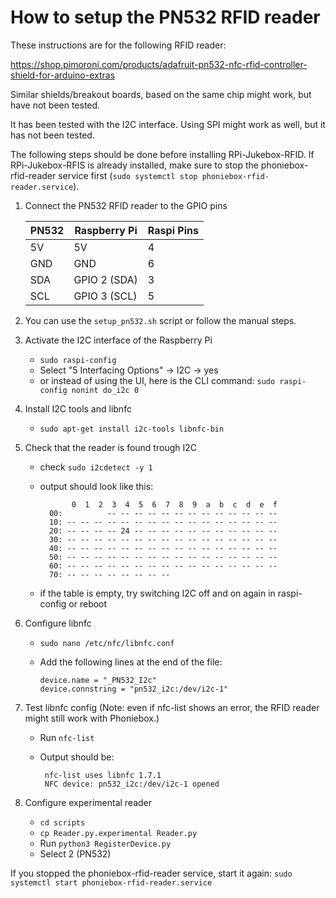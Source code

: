 # How to setup the PN532 RFID reader

These instructions are for the following RFID reader:

<https://shop.pimoroni.com/products/adafruit-pn532-nfc-rfid-controller-shield-for-arduino-extras>

Similar shields/breakout boards, based on the same chip might work, but have not been tested.  

It has been tested with the I2C interface. Using SPI might work as well, but it has not been tested.

The following steps should be done before installing RPi-Jukebox-RFID. If RPi-Jukebox-RFIS is already
installed, make sure to stop the phoniebox-rfid-reader service first (`sudo systemctl stop phoniebox-rfid-reader.service`).
   

1. Connect the PN532 RFID reader to the GPIO pins

    | PN532 | Raspberry Pi | Raspi Pins |
    | ----- | ------------ | ---------- |
    | 5V    | 5V           |     4      |
    | GND   | GND          |     6      |
    | SDA   | GPIO 2 (SDA) |     3      |
    | SCL   | GPIO 3 (SCL) |     5      |

2. You can use the `setup_pn532.sh` script or follow the manual steps.

3.  Activate the I2C interface of the Raspberry Pi
    - `sudo raspi-config`
    - Select "5 Interfacing Options" -> I2C -> yes
    - or instead of using the UI, here is the CLI command:
        `sudo raspi-config nonint do_i2c 0`

4. Install I2C tools and libnfc
    - `sudo apt-get install i2c-tools libnfc-bin`

5. Check that the reader is found trough I2C
    - check `sudo i2cdetect -y 1`
    - output should look like this:


                 0  1  2  3  4  5  6  7  8  9  a  b  c  d  e  f
            00:          -- -- -- -- -- -- -- -- -- -- -- -- -- 
            10: -- -- -- -- -- -- -- -- -- -- -- -- -- -- -- -- 
            20: -- -- -- -- 24 -- -- -- -- -- -- -- -- -- -- -- 
            30: -- -- -- -- -- -- -- -- -- -- -- -- -- -- -- -- 
            40: -- -- -- -- -- -- -- -- -- -- -- -- -- -- -- -- 
            50: -- -- -- -- -- -- -- -- -- -- -- -- -- -- -- -- 
            60: -- -- -- -- -- -- -- -- -- -- -- -- -- -- -- -- 
            70: -- -- -- -- -- -- -- -- 

    - if the table is empty, try switching I2C off and on again in raspi-config or reboot

6. Configure libnfc

    - `sudo nano /etc/nfc/libnfc.conf`
    - Add the following lines at the end of the file:

          device.name = "_PN532_I2c"
          device.connstring = "pn532_i2c:/dev/i2c-1"

7. Test libnfc config (Note: even if nfc-list shows an error, the RFID reader might still work with Phoniebox.)
   - Run `nfc-list`
   - Output should be:

          nfc-list uses libnfc 1.7.1
          NFC device: pn532_i2c:/dev/i2c-1 opened

8. Configure experimental reader
   - `cd scripts`
   - `cp Reader.py.experimental Reader.py`
   - Run `python3 RegisterDevice.py`
   - Select 2 (PN532)

If you stopped the phoniebox-rfid-reader service, start it again:
`sudo systemctl start phoniebox-rfid-reader.service`
